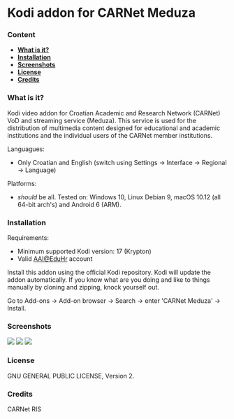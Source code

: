 # Kodi addon for CARNet Meduza
### Content
* [**What is it?**](#what-is-it)
* [**Installation**](#installation)
* [**Screenshots**](#screenshots)
* [**License**](#license)
* [**Credits**](#credits)

### What is it?
Kodi video addon for Croatian Academic and Research Network (CARNet) VoD and streaming service (Meduza). This service is used for the distribution of multimedia content designed for educational and academic institutions and the individual users of the CARNet member institutions.

Languagues:
- Only Croatian and English (switch using Settings -> Interface -> Regional -> Language)

Platforms:
- *should* be all. Tested on: Windows 10, Linux Debian 9, macOS 10.12 (all 64-bit arch's) and Android 6 (ARM). 

### Installation 
Requirements: 
- Minimum supported Kodi version: 17 (Krypton)
- Valid [AAI@EduHr](http://www.aaiedu.hr/en) account

Install this addon using the official Kodi repository. Kodi will update the addon automatically. If you know what are you doing and like to things manually by cloning and zipping, knock yourself out. 

Go to Add-ons -> Add-on browser -> Search -> enter 'CARNet Meduza' -> Install.

### Screenshots
![](https://github.com/scavara/plugin.video.carnet-meduza/blob/master/resources/screenshots/screenshot-01.jpg)
![](https://github.com/scavara/plugin.video.carnet-meduza/blob/master/resources/screenshots/screenshot-02.jpg)
![](https://github.com/scavara/plugin.video.carnet-meduza/blob/master/resources/screenshots/screenshot-03.jpg)

### License
GNU GENERAL PUBLIC LICENSE, Version 2.

### Credits
CARNet RIS
